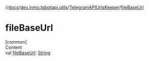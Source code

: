 //[docs](../../../index.md)/[dev.inmo.tgbotapi.utils](../index.md)/[TelegramAPIUrlsKeeper](index.md)/[fileBaseUrl](file-base-url.md)



# fileBaseUrl  
[common]  
Content  
val [fileBaseUrl](file-base-url.md): [String](https://kotlinlang.org/api/latest/jvm/stdlib/kotlin/-string/index.html)  



